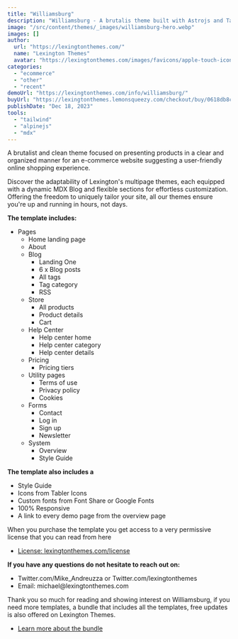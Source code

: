 ```yaml
---
title: "Williamsburg"
description: "Williamsburg - A brutalis theme built with Astrojs and Talwind CSS for your next ecommerce project"
image: "/src/content/themes/_images/williamsburg-hero.webp"
images: []
author:
  url: "https://lexingtonthemes.com/"
  name: "Lexington Themes"
  avatar: "https://lexingtonthemes.com/images/favicons/apple-touch-icon.png"
categories:
  - "ecommerce"
  - "other"
  - "recent"
demoUrl: "https://lexingtonthemes.com/info/williamsburg/"
buyUrl: "https://lexingtonthemes.lemonsqueezy.com/checkout/buy/0618db8c-ffa9-43da-a152-eb4b744716d6"
publishDate: "Dec 18, 2023"
tools:
  - "tailwind"
  - "alpinejs"
  - "mdx"
---
```


A brutalist and clean theme focused on presenting products in a clear and organized manner for an e-commerce website suggesting a user-friendly online shopping experience.

Discover the adaptability of Lexington's multipage themes, each equipped with a dynamic MDX Blog and flexible sections for effortless customization. Offering the freedom to uniquely tailor your site, all our themes ensure you're up and running in hours, not days.

<p><strong>The template includes:</strong></p>
<ul>
  <li>Pages
    <ul>
      <li>Home landing page</li>
      <li>About</li>
      <li>Blog
        <ul>
          <li>Landing One</li>
          <li>6 x Blog posts</li>
          <li>All tags</li>
          <li>Tag category</li>
          <li>RSS</li>
        </ul>
      </li>
      <li>Store
        <ul>
          <li>All products</li>
          <li>Product details</li>
          <li>Cart</li>
        </ul>
      </li>
      <li>Help Center
        <ul>
          <li>Help center home</li>
          <li>Help center category</li>
          <li>Help center details</li>
        </ul>
      </li>
      <li>Pricing
        <ul>
          <li>Pricing tiers</li>
        </ul>
      </li>
      <li>Utility pages
        <ul>
          <li>Terms of use</li>
          <li>Privacy policy</li>
          <li>Cookies</li>
        </ul>
      </li>
      <li>Forms
        <ul>
          <li>Contact</li>
          <li>Log in</li>
          <li>Sign up</li>
          <li>Newsletter</li>
        </ul>
      </li>
      <li>System
        <ul>
          <li>Overview</li>
          <li>Style Guide</li>
        </ul>
      </li>
    </ul>
  </li>
</ul>
<p><strong>The template also includes a</strong></p>
<ul>
  <li>Style Guide</li>
  <li>Icons from Tabler Icons</li>
  <li>Custom fonts from Font Share or Google Fonts</li>
  <li>100%&nbsp;Responsive</li>
  <li>A link to every demo page from the overview page</li>
</ul>
<p>When you purchase the template you get access to a very permissive license that you can read from here</p>
<ul>
  <li><a href="https://lexingtonthemes.com/license/" rel="noopener noreferrer" target="_blank">License: lexingtonthemes.com/license</a></li>
</ul>
<p><strong>If you have any questions do not hesitate to reach out on:</strong></p>
<ul>
  <li>Twitter.com/Mike_Andreuzza or&nbsp;Twitter.com/lexingtonthemes</li>
  <li>Email: michael@lexingtonthemes.com</li>
</ul>
<p>Thank you so much for reading and showing interest on Williamsburg, if you need more templates, a bundle that includes all the templates, free updates is also offered on Lexington Themes.&nbsp;</p>
<ul>
  <li><a href="https://lexingtonthemes.com/pricing/" rel="noopener noreferrer" target="_blank">Learn more about the bundle</a></li>
</ul>
